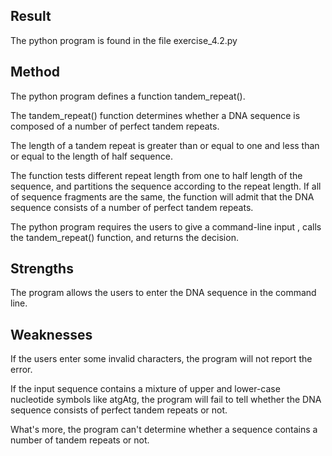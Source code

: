 Result
------
The python program is found in the file exercise_4.2.py

Method
------
The python program defines a function tandem_repeat(). 

The tandem_repeat() function determines whether a DNA sequence is 
composed of a number of perfect tandem repeats.

The length of a tandem repeat is greater than or equal to one and 
less than or equal to the length of half sequence.

The function tests different repeat length from one to half length 
of the sequence, and partitions the sequence according to the repeat 
length. If all of sequence fragments are the same, the function will 
admit that the DNA sequence consists of a number of perfect tandem 
repeats.   

The python program requires the users to give a command-line input
, calls the tandem_repeat() function, and returns the decision.

Strengths 
------------------------
The program allows the users to enter the DNA sequence in the command line.

Weaknesses
------------------------
If the users enter some invalid characters, the program will not report the error.

If the input sequence contains a mixture of upper and lower-case nucleotide symbols 
like atgAtg, the program will fail to tell whether the DNA sequence consists of perfect 
tandem repeats or not.

What's more, the program can't determine whether a sequence contains a number of 
tandem repeats or not.
